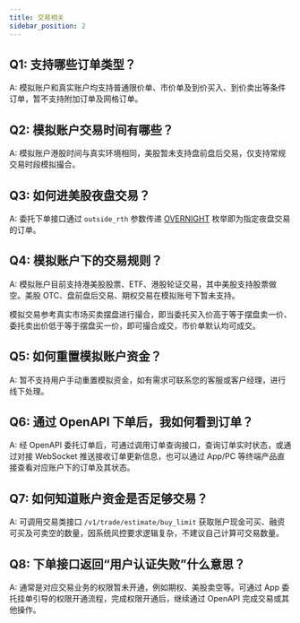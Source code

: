 ```yaml
---
title: 交易相关
sidebar_position: 2
---
```


## Q1: 支持哪些订单类型？

A: 模拟账户和真实账户均支持普通限价单、市价单及到价买入、到价卖出等条件订单，暂不支持附加订单及网格订单。

## Q2: 模拟账户交易时间有哪些？

A: 模拟账户港股时间与真实环境相同，美股暂未支持盘前盘后交易，仅支持常规交易时段模拟撮合。

## Q3: 如何进美股夜盘交易？

A: 委托下单接口通过 `outside_rth` 参数传递 [OVERNIGHT](/docs/trade/order/submit#parameters) 枚举即为指定夜盘交易的订单。

## Q4: 模拟账户下的交易规则？

A: 模拟账户目前支持港美股股票、ETF、港股轮证交易，其中美股支持股票做空。美股 OTC、盘前盘后交易、期权交易在模拟账号下暂未支持。

模拟交易参考真实市场买卖摆盘进行撮合，即当委托买入价高于等于摆盘卖一价、委托卖出价低于等于摆盘买一价，即可撮合成交，市价单默认均可成交。

## Q5: 如何重置模拟账户资金？

A: 暂不支持用户手动重置模拟资金，如有需求可联系您的客服或客户经理，进行线下处理。

## Q6: 通过 OpenAPI 下单后，我如何看到订单？

A: 经 OpenAPI 委托订单后，可通过调用订单查询接口，查询订单实时状态，或通过对接 WebSocket 推送接收订单更新信息，也可以通过 App/PC 等终端产品直接查看对应账户下的订单及其状态。

## Q7: 如何知道账户资金是否足够交易？

A: 可调用交易类接口 `/v1/trade/estimate/buy_limit` 获取账户现金可买、融资可买及可卖空的数量，因系统风控要求逻辑复杂，不建议自己计算可交易数量。

## Q8: 下单接口返回“用户认证失败”什么意思？

A: 通常是对应交易业务的权限暂未开通，例如期权、美股卖空等。可通过 App 委托挂单引导的权限开通流程，完成权限开通后，继续通过 OpenAPI 完成交易或其他操作。

